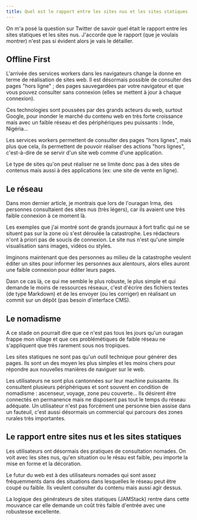 ```yaml
---
title: Quel est le rapport entre les sites nus et les sites statiques
---
```


On m'a posé la question sur Twitter de savoir quel était le rapport entre les sites statiques et les sites nus. J'accorde que le rapport (que je voulais montrer) n'est pas si évident alors je vais le détailler.

## Offline First

L'arrivée des services workers dans les navigateurs change la donne en terme de réalisation de sites web. Il est désormais possible de consulter des pages "hors ligne" ; des pages sauvegardées par votre navigateur et que vous pouvez consulter sans connexion (elles se mettent à jour à chaque connexion).

Ces technologies sont poussées par des grands acteurs du web, surtout Google, pour inonder le marché du contenu web en très forte croissance mais avec un faible réseau et des périphériques peu puissants : Inde, Nigéria…

Les services workers permettent de consulter des pages "hors lignes", mais plus que cela, ils permettent de pouvoir réaliser des actions "hors lignes", c'est-à-dire de se servir d'un site web comme d'une application.

Le type de sites qu'on peut réaliser ne se limite donc pas à des sites de contenus mais aussi à des applications (ex: une site de vente en ligne).


## Le réseau

Dans mon dernier article, je montrais que lors de l'ouragan Irma, des personnes consultaient des sites nus (très légers), car ils avaient une très faible connexion à ce moment là.

Les exemples que j'ai montré sont de grands journaux à fort trafic qui ne se situent pas sur la zone où s'est déroulée la catastrophe. Les rédacteurs n'ont à priori pas de soucis de connexion. Le site nus n'est qu'une simple visualisation sans images, vidéos ou styles.

Imginons maintenant que des personnes au milieu de la catastrophe veulent éditer un sites pour informer les personnes aux alentours, alors elles auront une faible connexion pour éditer leurs pages.

Dasn ce cas là, ce qui me semble le plus robuste, le plus simple et qui demande le moins de ressources réseaux, c'est d'écrire des fichiers textes (de type Markdown) et de les envoyer (ou les corriger) en réalisant un commit sur un dépôt (pas besoin d'interface CMS).

## Le nomadisme

A ce stade on pourrait dire que ce n'est pas tous les jours qu'un ouragan frappe mon village et que ces problémétiques de faible réseau ne s'appliquent que très rarement sous nos tropiques.

Les sites statiques ne sont pas qu'un outil technique pour générer des pages. Ils sont un des moyen les plus simples et les moins chers pour répondre aux nouvelles manières de naviguer sur le web.

Les utilisateurs ne sont plus cantonnées sur leur machine puissante. Ils consultent plusieurs périphériques et sont souvent en condition de nomadisme : ascenseur, voyage, zone peu couverte… Ils désirent être connectés en permanence mais ne disposent pas tout le temps du réseau adéquate. Un utilisateur n'est pas forcément une personne bien assise dans un fauteuil, c'est aussi désormais un commercial qui parcours des zones rurales très importantes.

## Le rapport entre sites nus et les sites statiques

Les utilisateurs ont désormais des pratiques de consultation nomades. On voit avec les sites nus, qu'en situation ou le résau est faible, peu importe la mise en forme et la décoration.

Le futur du web est à des utilisateurs nomades qui sont assez fréquemments dans des situations dans lesquelles le réseau peut être coupé ou faible. Ils veulent consulter du contenu mais aussi agir dessus.

La logique des générateurs de sites statiques (JAMStack) rentre dans cette mouvance car elle demande un coût très faible d'entrée avec une robustesse excellente.

